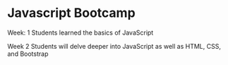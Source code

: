 # Javascript Bootcamp
Week: 1
Students learned the basics of JavaScript

Week 2
Students will delve deeper into JavaScript as well as HTML, CSS, and Bootstrap